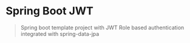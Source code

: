 # Spring Boot JWT 
> Spring boot template project with JWT Role based authentication integrated with spring-data-jpa
